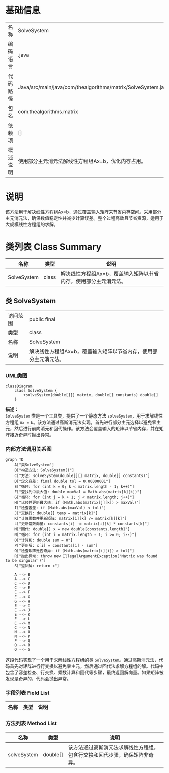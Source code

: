 # 基础信息

|      |      |
|------|------|
| 名称 | SolveSystem |
| 编码语言 | .java |
| 代码路径 | Java/src/main/java/com/thealgorithms/matrix/SolveSystem.java |
| 包名 | com.thealgorithms.matrix |
| 依赖项 | [] |
| 概述说明 | 使用部分主元消元法解线性方程组Ax=b，优化内存占用。 |

# 说明

该方法用于解决线性方程组Ax=b，通过覆盖输入矩阵来节省内存空间。采用部分主元消元法，确保数值稳定性并减少计算误差。整个过程高效且节省资源，适用于大规模线性方程组的求解。

# 类列表 Class Summary

| 名称   | 类型  | 说明 |
|-------|------|-------------|
| SolveSystem | class | 解决线性方程组Ax=b，覆盖输入矩阵以节省内存，使用部分主元消元法。 |



## 类 SolveSystem

|      |      |
|------|------|
| 访问范围 | public final |
| 类型 | class |
| 名称 | SolveSystem |
| 说明 | 解决线性方程组Ax=b，覆盖输入矩阵以节省内存，使用部分主元消元法。 |


### UML类图

```mermaid
classDiagram
    class SolveSystem {
        +solveSystem(double[][] matrix, double[] constants) double[]
    }
```

**描述：**  
`SolveSystem` 类是一个工具类，提供了一个静态方法 `solveSystem`，用于求解线性方程组 `Ax = b`。该方法通过高斯消元法实现，首先进行部分主元选择以避免零主元，然后进行前向消元和回代操作。该方法会覆盖输入的矩阵以节省内存，并在矩阵接近奇异时抛出异常。


### 内部方法调用关系图

```mermaid
graph TD
    A["类SolveSystem"]
    B["构造方法: SolveSystem()"]
    C["方法: solveSystem(double[][] matrix, double[] constants)"]
    D["定义容差: final double tol = 0.00000001"]
    E["循环: for (int k = 0; k < matrix.length - 1; k++)"]
    F["查找列中最大值: double maxVal = Math.abs(matrix[k][k])"]
    G["循环: for (int j = k + 1; j < matrix.length; j++)"]
    H["比较并更新最大值: if (Math.abs(matrix[j][k]) > maxVal)"]
    I["检查容差: if (Math.abs(maxVal) < tol)"]
    J["交换行: double[] temp = matrix[k]"]
    K["计算乘数并更新矩阵: matrix[i][k] /= matrix[k][k]"]
    L["更新常数向量: constants[i] -= matrix[i][k] * constants[k]"]
    M["回代: double[] x = new double[constants.length]"]
    N["循环: for (int i = matrix.length - 1; i >= 0; i--)"]
    O["计算和: double sum = 0"]
    P["更新解: x[i] = constants[i] - sum"]
    Q["检查矩阵是否奇异: if (Math.abs(matrix[i][i]) > tol)"]
    R["抛出异常: throw new IllegalArgumentException('Matrix was found to be singular')"]
    S["返回解: return x"]

    A --> B
    A --> C
    C --> D
    C --> E
    E --> F
    E --> G
    G --> H
    E --> I
    E --> J
    E --> K
    E --> L
    C --> M
    C --> N
    N --> O
    N --> P
    P --> Q
    Q --> R
    Q --> S
```

这段代码实现了一个用于求解线性方程组的类 `SolveSystem`。通过高斯消元法，代码首先对矩阵进行行变换以避免零主元，然后通过回代法求解方程组的解。代码中包含了容差检查、行交换、乘数计算和回代等步骤，最终返回解向量。如果矩阵被发现是奇异的，代码会抛出异常。

### 字段列表 Field List

| 名称  | 类型  | 说明 |
|-------|-------|------|

### 方法列表 Method List

| 名称  | 类型  | 说明 |
|-------|-------|------|
| solveSystem | double[] | 该方法通过高斯消元法求解线性方程组，包含行交换和回代步骤，确保矩阵非奇异。 |




